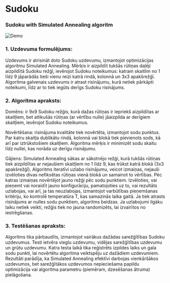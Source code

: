 # Sudoku
### Sudoku with Simulated Annealing algoritm

![Demo](https://media2.giphy.com/media/v1.Y2lkPTc5MGI3NjExdjI4dDVpOTR5eWg0bnNna3cwdTE4aGVoZ3Y0amEwdmZwamI0enpsayZlcD12MV9pbnRlcm5hbF9naWZfYnlfaWQmY3Q9Zw/vW4YOXlkO55sJW3W19/giphy.gif)

### 1. Uzdevuma formulējums:

Uzdevums ir atrisināt doto Sudoku uzdevumu, izmantojot optimizācijas algoritmu Simulated Annealing. Mērķis ir aizpildīt tukšās rūtiņas daļēji aizpildītā Sudoku režģī, ievērojot Sudoku noteikumus: katram skaitlim no 1 līdz 9 jāparādās tieši vienu reizi katrā rindā, kolonnā un 3x3 apakšrežģī. Algoritma galvenais uzdevums ir atrast risinājumu, kurā netiek pārkāpti noteikumi, līdz ar to tiek iegūts derīgs Sudoku risinājums.


### 2. Algoritma apraksts:

Domēns: ir 9x9 Sudoku režģis, kurā dažas rūtiņas ir iepriekš aizpildītas ar skaitļiem, bet atlikušās rūtiņas (ar vērtību nulle) jāaizpilda ar derīgiem skaitļiem, ievērojot Sudoku noteikumus.

Novērtēšana: risinājuma kvalitāte tiek novērtēta, izmantojot sodu punktus. Par katru skaitļa dublikātu rindā, kolonnā vai blokā tiek pievienots sods, kā arī par iztrūkstošiem skaitļiem. Algoritma mērķis ir minimizēt sodu skaitu līdz nullei, kas norāda uz derīgu risinājumu.

Gājiens: Simulated Annealing sākas ar sākotnējo režģi, kurā tukšās rūtiņas tiek aizpildītas ar nejaušiem skaitļiem no 1 līdz 9, kas trūkst katrā blokā (3x3 apakšrežģī). Algoritms iteratīvi uzlabo risinājumu, veicot izmaiņas, nejauši izvēloties divas nefiksētas rūtiņas vienā blokā un samainot to vērtības. Pēc katras izmaiņas novērtējot jauno režģi pēc sodu punktiem. Izvēloties, vai pieņemt vai noraidīt jauno konfigurāciju, pamatojoties uz to, vai rezultāts uzlabojas, vai arī, ja tas neuzlabojas, izmantojot varbūtības pieņemšanas kritēriju, ko kontrolē temperatūra T, kas samazinās laika gaitā. Ja tiek atrasts risinājums ar nulles sodu punktiem, algoritms beidzas. Ja uzlabojumi ilgāku laiku netiek veikti, režģis tiek no jauna randomizēts, lai izvairītos no iestrēgšanas.

### 3. Testēšanas apraksts:

Algoritms tika pārbaudīts, izmantojot vairākus dažādas sarežģītības Sudoku uzdevumus. Testi ietvēra vieglu uzdevumu, vidējas sarežģītības uzdevumu un grūtu uzdevumu. Katra testa laikā tika reģistrēts izpildes laiks un gala sodu punkti, lai novērtētu algoritma veiktspēju uz dažādiem uzdevumiem. Rezultāti parādīja, ka Simulated Annealing efektīvi darbojas vienkāršākos uzdevumos, bet sarežģītākos uzdevumos nepieciešama papildu optimizācija vai algoritma parametru (piemēram, dzesēšanas ātruma) pielāgošana.
